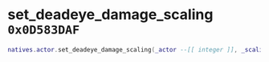 # set_deadeye_damage_scaling `0x0D583DAF`

```lua
natives.actor.set_deadeye_damage_scaling(_actor --[[ integer ]], _scaling --[[ number ]])
```